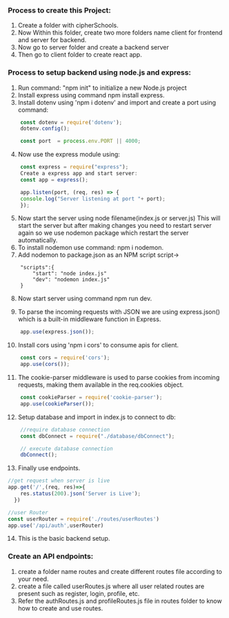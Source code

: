 ### Process to create this Project:
1. Create a folder with cipherSchools.
2. Now Within this folder, create two more folders name client for frontend and server for backend.
3. Now go to server folder and create a backend server
4. Then go to client folder to create react app.


### Process to setup backend using node.js and express:
1. Run command: "npm init" to initialize a new Node.js project
2. Install express using command npm install express.
3. Install dotenv using 'npm i dotenv' and import and create a port using command:
```js
    const dotenv = require('dotenv');
    dotenv.config();

    const port  = process.env.PORT || 4000;
```
4. Now use the express module using:
```js
    const express = require("express");
    Create a express app and start server:
    const app = express();

    app.listen(port, (req, res) => {
    console.log("Server listening at port "+ port);
    });
```
5. Now start the server using node filename(index.js or server.js)
This will start the server but after making changes you need to restart server again so we use nodemon package which restart the server automatically. 
6. To install nodemon use command: npm i nodemon.
7. Add nodemon to package.json as an NPM script script->
```script
    "scripts":{
        "start": "node index.js"
        "dev": "nodemon index.js"
    }
```
8. Now start server using command npm run dev.

9. To parse the incoming requests with JSON we are using express.json() which is a built-in middleware function in Express.
```js
    app.use(express.json());
```
10. Install cors using 'npm i cors' to consume apis for client.
```js
    const cors = require('cors');
    app.use(cors());
```
11. The cookie-parser middleware is used to parse cookies from incoming requests, making them available in the req.cookies object.
```js 
    const cookieParser = require('cookie-parser');
    app.use(cookieParser());
```

12. Setup database and import in index.js to connect to db:
```js
    //require database connection 
    const dbConnect = require("./database/dbConnect");

    // execute database connection 
    dbConnect();  
```

13. Finally use endpoints.
```js
//get request when server is live
app.get('/',(req, res)=>{
    res.status(200).json('Server is Live');
  })

//user Router 
const userRouter = require('./routes/userRoutes')
app.use('/api/auth',userRouter)
```
14. This is the basic backend setup.

### Create an API endpoints:
1. create a folder name routes and create different routes file according to your need.
2. create a file called userRoutes.js where all user related routes are present such as register, login, profile, etc.
3. Refer the authRoutes.js and profileRoutes.js file in routes folder to know how to create and use routes.